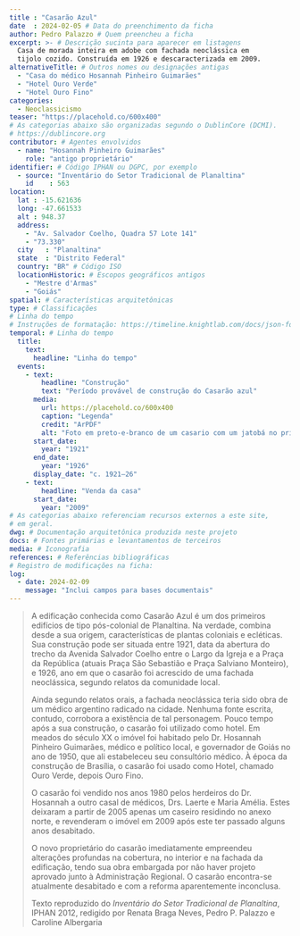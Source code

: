 ```yaml
---
title : "Casarão Azul"
date  : 2024-02-05 # Data do preenchimento da ficha
author: Pedro Palazzo # Quem preencheu a ficha
excerpt: >- # Descrição sucinta para aparecer em listagens
  Casa de morada inteira em adobe com fachada neoclássica em
  tijolo cozido. Construída em 1926 e descaracterizada em 2009.
alternativeTitle: # Outros nomes ou designações antigas
  - "Casa do médico Hosannah Pinheiro Guimarães"
  - "Hotel Ouro Verde"
  - "Hotel Ouro Fino"
categories:
  - Neoclassicismo
teaser: "https://placehold.co/600x400"
# As categorias abaixo são organizadas segundo o DublinCore (DCMI).
# https://dublincore.org
contributor: # Agentes envolvidos
  - name: "Hosannah Pinheiro Guimarães"
    role: "antigo proprietário"
identifier: # Código IPHAN ou DGPC, por exemplo
  - source: "Inventário do Setor Tradicional de Planaltina"
    id    : 563
location:
  lat : -15.621636
  long: -47.661533
  alt : 948.37
  address:
    - "Av. Salvador Coelho, Quadra 57 Lote 141"
    - "73.330"
  city   : "Planaltina"
  state  : "Distrito Federal"
  country: "BR" # Código ISO
  locationHistoric: # Escopos geográficos antigos
    - "Mestre d'Armas"
    - "Goiás"
spatial: # Características arquitetônicas
type: # Classificações
# Linha do tempo
# Instruções de formatação: https://timeline.knightlab.com/docs/json-format.html
temporal: # Linha do tempo
  title:
    text:
      headline: "Linha do tempo"
  events:
    - text:
        headline: "Construção"
        text: "Período provável de construção do Casarão azul"
      media:
        url: https://placehold.co/600x400
        caption: "Legenda"
        credit: "ArPDF"
        alt: "Foto em preto-e-branco de um casario com um jatobá no primeiro plano"
      start_date:
        year: "1921"
      end_date:
        year: "1926"
      display_date: "c. 1921–26"
    - text:
        headline: "Venda da casa"
      start_date:
        year: "2009"
# As categorias abaixo referenciam recursos externos a este site,
# em geral.
dwg: # Documentação arquitetônica produzida neste projeto
docs: # Fontes primárias e levantamentos de terceiros
media: # Iconografia
references: # Referências bibliográficas
# Registro de modificações na ficha:
log:
  - date: 2024-02-09
    message: "Inclui campos para bases documentais"
---
```


<blockquote>

A edificação conhecida como Casarão Azul é um dos primeiros edifícios de
tipo pós-colonial de Planaltina. Na verdade, combina desde a sua origem,
características de plantas coloniais e ecléticas. Sua construção pode
ser situada entre 1921, data da abertura do trecho da Avenida Salvador
Coelho entre o Largo da Igreja e a Praça da República (atuais Praça São
Sebastião e Praça Salviano Monteiro), e 1926, ano em que o casarão foi
acrescido de uma fachada neoclássica, segundo relatos da comunidade
local.

Ainda segundo relatos orais, a fachada neoclássica teria sido obra de um
médico argentino radicado na cidade. Nenhuma fonte escrita, contudo,
corrobora a existência de tal personagem. Pouco tempo após a sua
construção, o casarão foi utilizado como hotel. Em meados do século XX o
imóvel foi habitado pelo Dr. Hosannah Pinheiro Guimarães, médico e
político local, e governador de Goiás no ano de 1950, que ali
estabeleceu seu consultório médico. À época da construção de Brasília, o
casarão foi usado como Hotel, chamado Ouro Verde, depois Ouro Fino.

O casarão foi vendido nos anos 1980 pelos herdeiros do Dr. Hosannah a
outro casal de médicos, Drs. Laerte e Maria Amélia. Estes deixaram a
partir de 2005 apenas um caseiro residindo no anexo norte, e revenderam
o imóvel em 2009 após este ter passado alguns anos desabitado.

O novo proprietário do casarão imediatamente empreendeu alterações
profundas na cobertura, no interior e na fachada da edificação, tendo
sua obra embargada por não haver projeto aprovado junto à Administração
Regional. O casarão encontra-se atualmente desabitado e com a reforma
aparentemente inconclusa.

  <!--
     -Atenção: o texto da descrição só pode ser reproduzido de outras
     -fontes que sejam de domínio público, como os inventários e processos
     -do IPHAN e de outros órgãos públicos.
     -->
  <footer class="figure-caption col-md-8 offset-md-4">Texto reproduzido
  do <cite>Inventário do Setor Tradicional de Planaltina</cite>, IPHAN
  2012, redigido por Renata Braga Neves, Pedro P. Palazzo e Caroline
  Albergaria</footer>
</blockquote>

